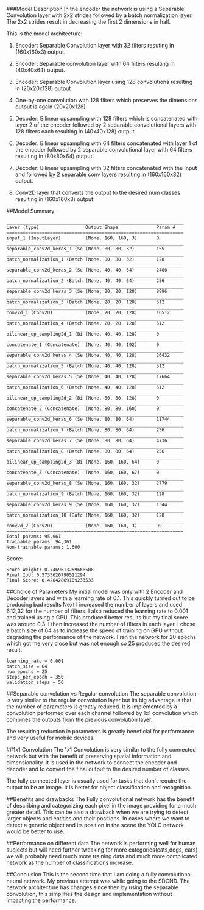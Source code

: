 ###Model Description
In the encoder the network is using a Separable Convolution layer with 2x2 strides followed by a batch normalization layer. 
The 2x2 strides result in decreasing the first 2 dimensions in half.

This is the model architecture: 
1. Encoder: Separable Convolution layer with 32 filters resuting in (160x160x3) output. 

2. Encoder: Separable convolution layer with 64 filters resulting in (40x40x64) output. 

3. Encoder: Separable Convolution layer using 128 convolutions resulting in (20x20x128) output

4. One-by-one convolution with 128 filters which preserves the dimensions output is again (20x20x128)

5. Decoder: Bilinear upsampling with 128 filters which is concatenated with layer 2 of the encoder followed by 2 
separable convolutional layers with 128 filters each resulting in (40x40x128) output.

6. Decoder: Bilinear upsampling with 64 filters concatenated with layer 1 of the encoder followed by 2 separable 
convolutional  layer with 64 filters resulting in (80x80x64) output.

7. Decoder: Bilinear upsampling with 32 filters concatenated with the Input and followed by 2 separable conv layers
resulting in (160x160x32) output. 

8. Conv2D layer that converts the output to the desired num classes resulting in (160x160x3) output


##Model Summary
```
_________________________________________________________________
Layer (type)                 Output Shape              Param #   
=================================================================
input_1 (InputLayer)         (None, 160, 160, 3)       0         
_________________________________________________________________
separable_conv2d_keras_1 (Se (None, 80, 80, 32)        155       
_________________________________________________________________
batch_normalization_1 (Batch (None, 80, 80, 32)        128       
_________________________________________________________________
separable_conv2d_keras_2 (Se (None, 40, 40, 64)        2400      
_________________________________________________________________
batch_normalization_2 (Batch (None, 40, 40, 64)        256       
_________________________________________________________________
separable_conv2d_keras_3 (Se (None, 20, 20, 128)       8896      
_________________________________________________________________
batch_normalization_3 (Batch (None, 20, 20, 128)       512       
_________________________________________________________________
conv2d_1 (Conv2D)            (None, 20, 20, 128)       16512     
_________________________________________________________________
batch_normalization_4 (Batch (None, 20, 20, 128)       512       
_________________________________________________________________
bilinear_up_sampling2d_1 (Bi (None, 40, 40, 128)       0         
_________________________________________________________________
concatenate_1 (Concatenate)  (None, 40, 40, 192)       0         
_________________________________________________________________
separable_conv2d_keras_4 (Se (None, 40, 40, 128)       26432     
_________________________________________________________________
batch_normalization_5 (Batch (None, 40, 40, 128)       512       
_________________________________________________________________
separable_conv2d_keras_5 (Se (None, 40, 40, 128)       17664     
_________________________________________________________________
batch_normalization_6 (Batch (None, 40, 40, 128)       512       
_________________________________________________________________
bilinear_up_sampling2d_2 (Bi (None, 80, 80, 128)       0         
_________________________________________________________________
concatenate_2 (Concatenate)  (None, 80, 80, 160)       0         
_________________________________________________________________
separable_conv2d_keras_6 (Se (None, 80, 80, 64)        11744     
_________________________________________________________________
batch_normalization_7 (Batch (None, 80, 80, 64)        256       
_________________________________________________________________
separable_conv2d_keras_7 (Se (None, 80, 80, 64)        4736      
_________________________________________________________________
batch_normalization_8 (Batch (None, 80, 80, 64)        256       
_________________________________________________________________
bilinear_up_sampling2d_3 (Bi (None, 160, 160, 64)      0         
_________________________________________________________________
concatenate_3 (Concatenate)  (None, 160, 160, 67)      0         
_________________________________________________________________
separable_conv2d_keras_8 (Se (None, 160, 160, 32)      2779      
_________________________________________________________________
batch_normalization_9 (Batch (None, 160, 160, 32)      128       
_________________________________________________________________
separable_conv2d_keras_9 (Se (None, 160, 160, 32)      1344      
_________________________________________________________________
batch_normalization_10 (Batc (None, 160, 160, 32)      128       
_________________________________________________________________
conv2d_2 (Conv2D)            (None, 160, 160, 3)       99        
=================================================================
Total params: 95,961
Trainable params: 94,361
Non-trainable params: 1,600
```
Score:
```
Score Weight: 0.7469613259668508
Final IoU: 0.5735620790511294
Final Score: 0.42842869109233533
```



##Choice of Parameters
My initial model was only with 2 Encoder and Decoder layers and with a learning rate of 0.1. This quickly turned out to be producing bad results
Next I increased the number of layers and used 6,12,32 for the number of filters. I also reduced the learning rate to 0.001 and trained using a GPU.
This produced better results but my final score was around 0.3. I then increased the number of filters in each layer. 
I chose a batch size of 64 as to increase the speed of training on GPU without degrading the performance of the network.
I ran the network for 20 epochs which got me very close but was not enough so 25 produced the desired result. 
```
learning_rate = 0.001
batch_size = 64
num_epochs = 25
steps_per_epoch = 350
validation_steps = 50
```

##Separable convolution vs Regular convolution
The separable convolution is very similar to the regular convolution layer but its big advantage is that the number of parameters 
is greatly reduced. It is implemented by a convolution performed over each channel followed by 1x1 convolution which combines 
the outputs from the previous convolution layer. 

The resulting reduction in parameters is greatly beneficial for performance and very useful for mobile devices.

##1x1 Convolution
The 1x1 Convolution is very similar to the fully connected network but with the benefit of preserving spatial information and dimensionality.
It is used in the network to connect the encoder and decoder and to convert the final output to the desired number of classes.

The fully connected layer is usually used for tasks that don't require the output to be an image. It is better for object 
classification and recognition. 

##Benefits and drawbacks
The Fully convolutional network has the benefit of describing and categorizing each pixel in the image providing for a much greater detail. 
This can be also a drawback when we are trying to detect larger objects and entities and their positions. In cases where we want to detect a 
generic object and its position in the scene the YOLO network would be better to use. 

##Performance on different data
The network is performing well for human subjects but will need further tweaking for more categories(cats,dogs, cars) we will probably need much more training data
and much more complicated network as the number of classifications increase.  

##Conclusion
This is the second time that I am doing a fully convolutional neural network. My previous attempt was while going to the 
SDCND. The network architecture has changes since then by using the separable convolution, this simplifies the design and implementation
without impacting the performance. 
